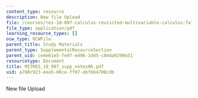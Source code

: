 ```yaml
---
content_type: resource
description: New file Upload
file: /courses/res-18-007-calculus-revisited-multivariable-calculus-fall-2011/a780c923eea506ceff07ebf6b4708cdb_MITRES_18_007_supp_notes06.pdf
file_type: application/pdf
learning_resource_types: []
ocw_type: OCWFile
parent_title: Study Materials
parent_type: SupplementalResourceSection
parent_uid: ce4e61e5-fe97-e496-1d45-c844a0290e31
resourcetype: Document
title: MITRES_18_007_supp_notes06.pdf
uid: a780c923-eea5-06ce-ff07-ebf6b4708cdb
---
```

New file Upload


